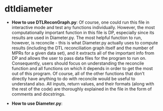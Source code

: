 # dtldiameter

* __**How to use DTLReconGraph.py**__: Of course, one could run this file in interactive mode and test any functions individually. However, the most computationally important function in this file is DP, especially since its results are used in Diameter.py. The most helpful function to run, however, is reconcile - this is what Diameter.py actually uses to compute results (including the DTL reconciliation graph itself and the number of MPRs for a given data set), and it extracts all of the important info from DP and allows the user to pass data files for the program to run on. Consequently, users should focus on understanding the reconcile function and all functions on which it depends in order to get the most out of this program. Of course, all of the other functions that don't directly have anything to do with reconcile would be useful to understand also. All inputs, return values, and their formats (along with the rest of the code) are thoroughly explained in the file in the form of comments and docstrings.

* __**How to use Diameter.py**__:
